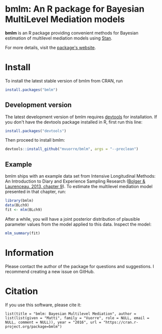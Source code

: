 
<!-- README.md is generated from README.Rmd. Please edit that file -->
bmlm: An R package for Bayesian MultiLevel Mediation models
===========================================================

**bmlm** is an R package providing convenient methods for Bayesian estimation of multilevel mediation models using [Stan](http://mc-stan.org/).

For more details, visit the [package's website](https://mvuorre.github.io/bmlm/).

Install
=======

To install the latest stable version of bmlm from CRAN, run

``` r
install.packages("bmlm")
```

Development version
-------------------

The latest development version of bmlm requires [devtools](https://cran.r-project.org/package=devtools) for installation. If you don't have the devtools package installed in R, first run this line:

``` r
install.packages("devtools")
```

Then proceed to install bmlm:

``` r
devtools::install_github("mvuorre/bmlm", args = "--preclean")
```

Example
-------

bmlm ships with an example data set from Intensive Longitudinal Methods: An Introduction to Diary and Experience Sampling Research ([Bolger & Laurenceau, 2013, chapter 9](http://www.intensivelongitudinal.com/)). To estimate the multilevel mediation model presented in that chapter, run:

``` r
library(bmlm)
data(BLch9)
fit <- mlm(BLch9)
```

After a while, you will have a joint posterior distribution of plausible parameter values from the model applied to this data. Inspect the model:

``` r
mlm_summary(fit)
```

Information
===========

Please contact the author of the package for questions and suggestions. I recommend creating a new issue on GitHub.

Citation
========

If you use this software, please cite it:

`list(title = "bmlm: Bayesian Multilevel Mediation", author = list(list(given = "Matti", family = "Vuorre", role = NULL, email = NULL, comment = NULL)), year = "2016", url = "https://cran.r-project.org/package=bmlm")`
